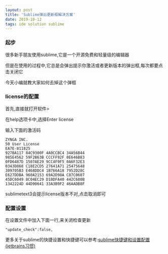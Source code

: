 ```yaml
---
layout: post
title: 'Sublime弹出更新框解决方案'
date: 2019-10-12
tags: ide solution sublime
---
```



### 起步
很多新手朋友使用sublime,它是一个开源免费和轻量级的编辑器

但是在使用的过程中,它总是会弹出提示你激活或者更新版本的弹出框,每次都要点击关闭它

今天小编就教大家如何去掉这个弹框

### license的配置
首先,直接就打开软件>

在help选项卡中,选择Enter license

输入下面的激活码

```
ZYNGA INC.
50 User License
EA7E-811825
927BA117 84C9300F 4A0CCBC4 34A56B44
985E4562 59F2B63B CCCFF92F 0E646B83
0FD6487D 1507AE29 9CC4F9F5 0A6F32E3
0343D868 C18E2CD5 27641A71 25475648
309705B3 E468DDC4 1B766A18 7952D28C
E627DDBA 960A2153 69A2D98A C87C0607
45DC6049 8C04EC29 D18DFA40 442C680B
1342224D 44D90641 33A3B9F2 46AADB8F
```
sublimetext3会提示license版本不对,点击取消即可
### 配置设置

在设置文件中加入下面一行,来关闭检查更新
```
"update_check":false,
```
更多关于sublime的快捷设置和快捷键可以参考:[sublime快捷键和设置配置(jetbrains习惯)](https://victorfengming.github.io/2019/09/17/sublime-keybings-settings/)